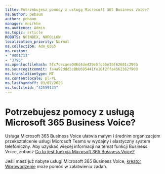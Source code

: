 ```yaml
---
title: Potrzebujesz pomocy z usługą Microsoft 365 Business Voice?
ms.author: pebaum
author: pebaum
manager: mnirkhe
ms.audience: Admin
ms.topic: article
ROBOTS: NOINDEX, NOFOLLOW
localization_priority: Normal
ms.collection: Adm_O365
ms.custom:
- "9001713"
- "3795"
ms.openlocfilehash: 5fc7cecaea046d4de429e5fc3be30f62681c299b
ms.sourcegitcommit: fa4a92ddd5c8bb695441fe16f2ffa4562382f900
ms.translationtype: MT
ms.contentlocale: pl-PL
ms.lasthandoff: 03/07/2020
ms.locfileid: "42559135"
---
```

# <a name="need-help-with-microsoft-365-business-voice"></a>Potrzebujesz pomocy z usługą Microsoft 365 Business Voice?

Usługa Microsoft 365 Business Voice ułatwia małym i średnim organizacjom przekształcenie usługi Microsoft Teams w wydajny i elastyczny system telefoniczny. Aby uzyskać więcej informacji na temat funkcji Business Voice, zobacz [Co to jest funkcja Microsoft 365 Business Voice?](https://docs.microsoft.com/microsoftteams/business-voice/whats-business-voice)

Jeśli masz już nabyte usługi Microsoft 365 Business Voice, [kreator Wprowadzenie](https://docs.microsoft.com/en-us/microsoftteams/business-voice/use-getting-started-wizard) może pomóc w załatwieniu zadań. 

